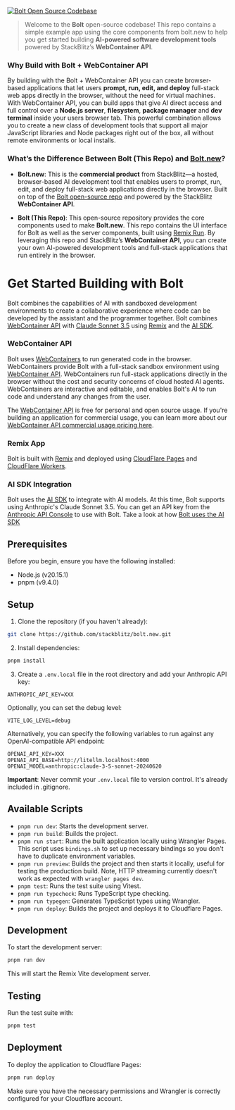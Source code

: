 [![Bolt Open Source Codebase](./public/social_preview_index.jpg)](https://bolt.new)

> Welcome to the **Bolt** open-source codebase! This repo contains a simple example app using the core components from bolt.new to help you get started building **AI-powered software development tools** powered by StackBlitz’s **WebContainer API**.

### Why Build with Bolt + WebContainer API

By building with the Bolt + WebContainer API you can create browser-based applications that let users **prompt, run, edit, and deploy** full-stack web apps directly in the browser, without the need for virtual machines. With WebContainer API, you can build apps that give AI direct access and full control over a **Node.js server**, **filesystem**, **package manager** and **dev terminal** inside your users browser tab. This powerful combination allows you to create a new class of development tools that support all major JavaScript libraries and Node packages right out of the box, all without remote environments or local installs.

### What’s the Difference Between Bolt (This Repo) and [Bolt.new](https://bolt.new)?

- **Bolt.new**: This is the **commercial product** from StackBlitz—a hosted, browser-based AI development tool that enables users to prompt, run, edit, and deploy full-stack web applications directly in the browser. Built on top of the [Bolt open-source repo](https://github.com/stackblitz/bolt.new) and powered by the StackBlitz **WebContainer API**.

- **Bolt (This Repo)**: This open-source repository provides the core components used to make **Bolt.new**. This repo contains the UI interface for Bolt as well as the server components, built using [Remix Run](https://remix.run/). By leveraging this repo and StackBlitz’s **WebContainer API**, you can create your own AI-powered development tools and full-stack applications that run entirely in the browser.

# Get Started Building with Bolt

Bolt combines the capabilities of AI with sandboxed development environments to create a collaborative experience where code can be developed by the assistant and the programmer together. Bolt combines [WebContainer API](https://webcontainers.io/api) with [Claude Sonnet 3.5](https://www.anthropic.com/news/claude-3-5-sonnet) using [Remix](https://remix.run/) and the [AI SDK](https://sdk.vercel.ai/).

### WebContainer API

Bolt uses [WebContainers](https://webcontainers.io/) to run generated code in the browser. WebContainers provide Bolt with a full-stack sandbox environment using [WebContainer API](https://webcontainers.io/api). WebContainers run full-stack applications directly in the browser without the cost and security concerns of cloud hosted AI agents. WebContainers are interactive and editable, and enables Bolt's AI to run code and understand any changes from the user.

The [WebContainer API](https://webcontainers.io) is free for personal and open source usage. If you're building an application for commercial usage, you can learn more about our [WebContainer API commercial usage pricing here](https://stackblitz.com/pricing#webcontainer-api).

### Remix App

Bolt is built with [Remix](https://remix.run/) and
deployed using [CloudFlare Pages](https://pages.cloudflare.com/) and
[CloudFlare Workers](https://workers.cloudflare.com/).

### AI SDK Integration

Bolt uses the [AI SDK](https://github.com/vercel/ai) to integrate with AI
models. At this time, Bolt supports using Anthropic's Claude Sonnet 3.5.
You can get an API key from the [Anthropic API Console](https://console.anthropic.com/) to use with Bolt.
Take a look at how [Bolt uses the AI SDK](https://github.com/stackblitz/bolt.new/tree/main/app/lib/.server/llm)

## Prerequisites

Before you begin, ensure you have the following installed:

- Node.js (v20.15.1)
- pnpm (v9.4.0)

## Setup

1. Clone the repository (if you haven't already):

```bash
git clone https://github.com/stackblitz/bolt.new.git
```

2. Install dependencies:

```bash
pnpm install
```

3. Create a `.env.local` file in the root directory and add your Anthropic API key:

```
ANTHROPIC_API_KEY=XXX
```

Optionally, you can set the debug level:

```
VITE_LOG_LEVEL=debug
```

Alternatively, you can specify the following variables to run against any OpenAI-compatible API endpoint:

```
OPENAI_API_KEY=XXX
OPENAI_API_BASE=http://litellm.localhost:4000
OPENAI_MODEL=anthropic:claude-3-5-sonnet-20240620
```

**Important**: Never commit your `.env.local` file to version control. It's already included in .gitignore.

## Available Scripts

- `pnpm run dev`: Starts the development server.
- `pnpm run build`: Builds the project.
- `pnpm run start`: Runs the built application locally using Wrangler Pages. This script uses `bindings.sh` to set up necessary bindings so you don't have to duplicate environment variables.
- `pnpm run preview`: Builds the project and then starts it locally, useful for testing the production build. Note, HTTP streaming currently doesn't work as expected with `wrangler pages dev`.
- `pnpm test`: Runs the test suite using Vitest.
- `pnpm run typecheck`: Runs TypeScript type checking.
- `pnpm run typegen`: Generates TypeScript types using Wrangler.
- `pnpm run deploy`: Builds the project and deploys it to Cloudflare Pages.

## Development

To start the development server:

```bash
pnpm run dev
```

This will start the Remix Vite development server.

## Testing

Run the test suite with:

```bash
pnpm test
```

## Deployment

To deploy the application to Cloudflare Pages:

```bash
pnpm run deploy
```

Make sure you have the necessary permissions and Wrangler is correctly configured for your Cloudflare account.
